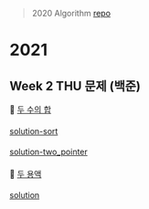> 2020 Algorithm [repo](https://github.com/OneHundredMillionSalary/Algorithm/)
# 2021
## Week 2 THU 문제 (백준)

👀 [두 수의 합](https://www.acmicpc.net/problem/3273)

#### 

[solution-sort](https://github.com/wishJinit/Algorithm-Acmicp/blob/master/sort/Q3273.java)

####

[solution-two_pointer](https://github.com/wishJinit/Algorithm-Acmicp/blob/master/two_pointer/Q3273.java)

####

👀 [두 용액](https://www.acmicpc.net/problem/2470)

#### 

[solution](https://github.com/wishJinit/Algorithm-Acmicp/blob/master/two_pointer/Q2470.java)
